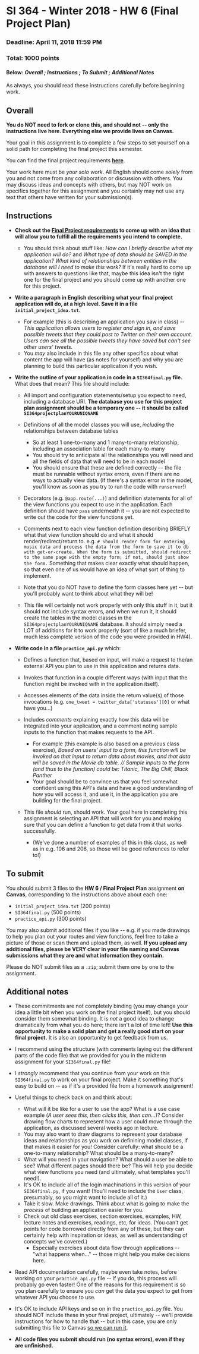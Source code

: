 # SI 364 - Winter 2018 - HW 6 (Final Project Plan)

### Deadline: April 11, 2018 11:59 PM
### Total: 1000 points

#### Below: *Overall ; Instructions ; To Submit ; Additional Notes*

As always, you should read these instructions carefully before beginning work.

## Overall

**You do NOT need to fork or clone this, and should not -- only the instructions live here. Everything else we provide lives on Canvas.**

Your goal in this assignment is to complete a few steps to set yourself on a solid path for completing the final project this semester.

You can find the final project requirements **[here](https://github.com/SI364-Winter2018/SI364_Final_Project_Instructions)**.

Your work here must be *your solo work*. All English should come *solely* from you and not come from any collaboration or discussion with others. You may discuss ideas and concepts with others, but may NOT work on specifics together for this assignment and you certainly may not use any text that others have written for your submission(s).

## Instructions

* **Check out the [Final Project requirements](https://github.com/SI364-Winter2018/SI364_Final_Project_Instructions) to come up with an idea that will allow you to fulfill all the requirements you intend to complete.**
    * You should think about stuff like: *How can I briefly describe what my application will do?* and *What type of data should be SAVED in the application? What kind of relationships between entities in the database will I need to make this work?* If it's really hard to come up with answers to questions like that, maybe this idea isn't the right one for the final project and you should come up with another one for this project.

* **Write a paragraph in English describing what your final project application will do, at a high level. Save it in a file `initial_project_idea.txt`.**
    * For example (this is describing an application you saw in class) -- *This application allows users to register and sign in, and save possible tweets that they could post to Twitter on their own account. Users can see all the possible tweets they have saved but can't see other users' tweets.*
    * You *may* also include in this file any other specifics about what content the app will have (as notes for yourself) and why you are planning to build this particular application if you wish.

* **Write the outline of your application in code in a `SI364final.py` file.** What does that mean? This file should include:

    * All import and configuration statements/setup you expect to need, including a database URI. **The database you use for this project plan assignment should be a temporary one -- it should be called `SI364projectplanYOURUNIQNAME`**
    * Definitions of all the model classes you will use, *including* the relationships between database tables
        * So at least 1 one-to-many and 1 many-to-many relationship, including an association table for each many-to-many
        * You should try to anticipate all the relationships you will need and all the fields of data that will need to be in each model
        * You should ensure that these are defined correctly -- the file must be runnable without syntax errors, even if there are no ways to actually view data. (If there's a syntax error in the model, you'll know as soon as you try to run the code with `runserver`!)

    * Decorators (e.g. `@app.route(...)`) and definition statements for all of the view functions you expect to use in the application. Each definition should have `pass` underneath it -- you are not expected to write out the code for the view functions yet.

    * Comments next to each view function definition describing BRIEFLY what that view function should do and what it should render/redirect/return to. e.g. `# Should render form for entering music data and process the data from the form to save it to db with get-or-create. When the form is submitted, should redirect to the same page with the empty form; if not, should just show the form.` Something that makes clear exactly what should happen, so that even one of us would have an idea of what sort of thing to implement.

    * Note that you do NOT have to define the form classes here yet -- but you'll probably want to think about what they will be!

    * This file will certainly not work properly with only this stuff in it, but it should not include syntax errors, and when we run it, it should create the tables in the model classes in the `SI364projectplanYOURUNIQNAME` database. It should simply need a LOT of additions for it to work properly (sort of like a much briefer, much less complete version of the code you were provided in HW4).

* **Write code in a file `practice_api.py`** which:

    * Defines a function that, based on input, will make a request to the/an external API you plan to use in this application and returns data.

    * Invokes that function in a couple different ways (with input that the function might be invoked with in the application itself).

    * Accesses elements of the data inside the return value(s) of those invocations (e.g. `one_tweet = twitter_data['statuses'][0]` or what have you...)

    * Includes *comments* explaining exactly how this data will be integrated into your application, and a comment noting sample inputs to the function that makes requests to the API.
        * For example (this example is also based on a previous class exercise), *Based on users' input to a form, this function will be invoked on that input to return data about movies, and that data will be saved in the Movie db table. // Sample inputs to the form (and thus to the function) could be: Titanic, The Big Chill, Black Panther*
        * Your goal should be to convince us that you feel somewhat confident using this API's data and have a good understanding of how you will access it, and use it, in the application you are building for the final project.


    * This file *should* run, should work. Your goal here in completing this assignment is selecting an API that will work for you and making sure that you can define a function to get data from it that works successfully.
        * (We've done a number of examples of this in this class, as well as in e.g. 106 and 206, so those will be good references to refer to!)

## To submit

You should submit 3 files to the **HW 6 / Final Project Plan** assignment **on Canvas**, corresponding to the instructions above about each one:

* `initial_project_idea.txt` (200 points)
* `SI364final.py` (500 points)
* `practice_api.py` (300 points)

You may also submit additional files if you like -- e.g. if you made drawings to help you plan out your routes and view functions, feel free to take a picture of those or scan them and upload them, as well. **If you upload any additional files, please be VERY clear in your file naming and Canvas submissions what they are and what information they contain.**

Please do NOT submit files as a `.zip`; submit them one by one to the assignment.

## Additional notes

* These commitments are not completely binding (you may change your idea a little bit when you work on the final project itself), but you should consider them somewhat binding. It is *not* a good idea to change dramatically from what you do here; there isn't a lot of time left! **Use this opportunity to make a solid plan and get a really good start on your final project.** It is also an opportunity to get feedback from us.

* I recommend using the structure (with comments laying out the different parts of the code file) that we provided for you in the midterm assignment for your `SI364final.py` file!

* I *strongly* recommend that you continue from your work on this `SI364final.py` to work on your final project. Make it something that's easy to build on -- as if it's a provided file from a homework assignment!

* Useful things to check back on and think about:

    * What will it be like for a user to use the app? What is a use case example (*A user sees this, then clicks this, then can...*)? Consider drawing flow charts to represent how a user could move through the application, as discussed several weeks ago in lecture.
    * You may also want to draw diagrams to represent your database ideas and relationships as you work on definining model classes, if that makes it easier for you! Consider carefully: what should be a one-to-many relationship? What should be a many-to-many?
    * What will you need in your navigation? What should a user be able to see? What different pages should there be? This will help you decide what view functions you need (and ultimately, what templates you'll need!).
    * It's OK to include all of the login machinations in this version of your `SI364final.py`, if you want! (You'll need to include the `User` class, presumably, so you might want to include all of it.)
    * Take it slow. Make drawings. Think about what is going to make the *process* of building an application easier for you.
    * Check out old class exercises, section exercises, examples, HW, lecture notes and exercises, readings, etc, for ideas. (You can't get points for code borrowed directly from any of these, but they can certainly help with inspiration or ideas, as well as understanding of concepts we've covered.)
        * Especially exercises about data flow through applications -- "what happens when..." -- those might help you make decisions here.

* Read API documentation carefully, maybe even take notes, before working on your `practice_api.py` file -- if you do, this process will probably go even faster! One of the reasons for this requirement is so you plan carefully to ensure you *can* get the data you expect to get from whatever API you choose to use.

* It's OK to include API keys and so on in the `practice_api.py` file. You should NOT include these in your final project, ultimately -- we'll provide instructions for how to handle that -- but in this case, you are only submitting this file to Canvas <u>so we can run it</u>.

* **All code files you submit should run (no syntax errors), even if they are unfinished.**
